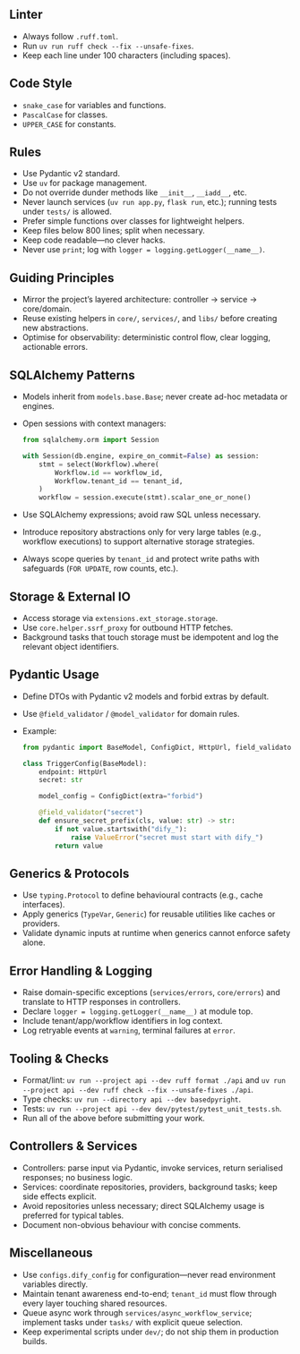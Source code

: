 ## Linter

- Always follow `.ruff.toml`.
- Run `uv run ruff check --fix --unsafe-fixes`.
- Keep each line under 100 characters (including spaces).

## Code Style

- `snake_case` for variables and functions.
- `PascalCase` for classes.
- `UPPER_CASE` for constants.

## Rules

- Use Pydantic v2 standard.
- Use `uv` for package management.
- Do not override dunder methods like `__init__`, `__iadd__`, etc.
- Never launch services (`uv run app.py`, `flask run`, etc.); running tests under `tests/` is allowed.
- Prefer simple functions over classes for lightweight helpers.
- Keep files below 800 lines; split when necessary.
- Keep code readable—no clever hacks.
- Never use `print`; log with `logger = logging.getLogger(__name__)`.

## Guiding Principles

- Mirror the project’s layered architecture: controller → service → core/domain.
- Reuse existing helpers in `core/`, `services/`, and `libs/` before creating new abstractions.
- Optimise for observability: deterministic control flow, clear logging, actionable errors.

## SQLAlchemy Patterns

- Models inherit from `models.base.Base`; never create ad-hoc metadata or engines.
- Open sessions with context managers:

  ```python
  from sqlalchemy.orm import Session

  with Session(db.engine, expire_on_commit=False) as session:
      stmt = select(Workflow).where(
          Workflow.id == workflow_id,
          Workflow.tenant_id == tenant_id,
      )
      workflow = session.execute(stmt).scalar_one_or_none()
  ```

- Use SQLAlchemy expressions; avoid raw SQL unless necessary.
- Introduce repository abstractions only for very large tables (e.g., workflow executions) to support alternative storage strategies.
- Always scope queries by `tenant_id` and protect write paths with safeguards (`FOR UPDATE`, row counts, etc.).

## Storage & External IO

- Access storage via `extensions.ext_storage.storage`.
- Use `core.helper.ssrf_proxy` for outbound HTTP fetches.
- Background tasks that touch storage must be idempotent and log the relevant object identifiers.

## Pydantic Usage

- Define DTOs with Pydantic v2 models and forbid extras by default.
- Use `@field_validator` / `@model_validator` for domain rules.
- Example:

  ```python
  from pydantic import BaseModel, ConfigDict, HttpUrl, field_validator

  class TriggerConfig(BaseModel):
      endpoint: HttpUrl
      secret: str

      model_config = ConfigDict(extra="forbid")

      @field_validator("secret")
      def ensure_secret_prefix(cls, value: str) -> str:
          if not value.startswith("dify_"):
              raise ValueError("secret must start with dify_")
          return value
  ```

## Generics & Protocols

- Use `typing.Protocol` to define behavioural contracts (e.g., cache interfaces).
- Apply generics (`TypeVar`, `Generic`) for reusable utilities like caches or providers.
- Validate dynamic inputs at runtime when generics cannot enforce safety alone.

## Error Handling & Logging

- Raise domain-specific exceptions (`services/errors`, `core/errors`) and translate to HTTP responses in controllers.
- Declare `logger = logging.getLogger(__name__)` at module top.
- Include tenant/app/workflow identifiers in log context.
- Log retryable events at `warning`, terminal failures at `error`.

## Tooling & Checks

- Format/lint: `uv run --project api --dev ruff format ./api` and `uv run --project api --dev ruff check --fix --unsafe-fixes ./api`.
- Type checks: `uv run --directory api --dev basedpyright`.
- Tests: `uv run --project api --dev dev/pytest/pytest_unit_tests.sh`.
- Run all of the above before submitting your work.

## Controllers & Services

- Controllers: parse input via Pydantic, invoke services, return serialised responses; no business logic.
- Services: coordinate repositories, providers, background tasks; keep side effects explicit.
- Avoid repositories unless necessary; direct SQLAlchemy usage is preferred for typical tables.
- Document non-obvious behaviour with concise comments.

## Miscellaneous

- Use `configs.dify_config` for configuration—never read environment variables directly.
- Maintain tenant awareness end-to-end; `tenant_id` must flow through every layer touching shared resources.
- Queue async work through `services/async_workflow_service`; implement tasks under `tasks/` with explicit queue selection.
- Keep experimental scripts under `dev/`; do not ship them in production builds.
